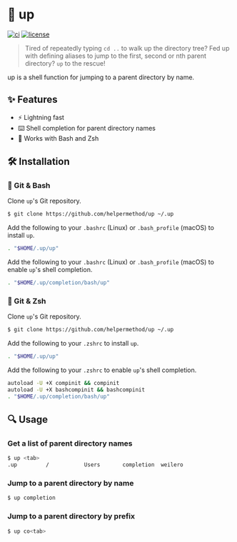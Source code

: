 # :climbing: up

[![ci](https://github.com/helpermethod/up/actions/workflows/ci.yml/badge.svg)](https://github.com/helpermethod/up/actions/workflows/ci.yml)
[![license](https://badgen.net/badge/license/MIT/blue)](https://github.com/helpermethod/up/blob/main/LICENSE)

> Tired of repeatedly typing `cd ..` to walk up the directory tree? Fed up with defining aliases to jump to the first, second or nth parent directory? `up` to the rescue!

up is a shell function for jumping to a parent directory by name.

## :sparkles: Features

* :zap: Lightning fast
* :keyboard: Shell completion for parent directory names
* :shell: Works with Bash and Zsh

## :hammer_and_wrench: Installation

### :shell: Git & Bash

Clone `up`'s Git repository.

```sh
$ git clone https://github.com/helpermethod/up ~/.up
```

Add the following to your `.bashrc` (Linux) or `.bash_profile` (macOS) to install `up`.

```sh
. "$HOME/.up/up"
```

Add the following to your `.bashrc` (Linux) or `.bash_profile` (macOS) to enable `up`'s shell completion.

```sh
. "$HOME/.up/completion/bash/up"
```

### :shell: Git & Zsh

Clone `up`'s Git repository.

```sh
$ git clone https://github.com/helpermethod/up ~/.up
```

Add the following to your `.zshrc` to install `up`.

```sh
. "$HOME/.up/up"
```

Add the following to your `.zshrc` to enable `up`'s shell completion.

```sh
autoload -U +X compinit && compinit
autoload -U +X bashcompinit && bashcompinit
. "$HOME/.up/completion/bash/up"
```

## :mag: Usage

### Get a list of parent directory names

```sh
$ up <tab>
.up         /           Users       completion  weilero
```

 ### Jump to a parent directory by name

```sh
$ up completion
```

### Jump to a parent directory by prefix

```sh
$ up co<tab>
```

